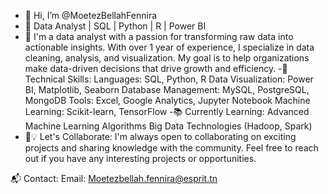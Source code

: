 - 👋 Hi, I’m @MoetezBellahFennira
- 👀 Data Analyst | SQL | Python | R | Power BI
- 🌱 I'm a data analyst with a passion for transforming raw data into actionable insights.
   With over 1 year of experience, I specialize in data cleaning, analysis, and visualization.
    My goal is to help organizations make data-driven decisions that drive growth and efficiency.
-🔧 Technical Skills:
Languages: SQL, Python, R
Data Visualization:  Power BI, Matplotlib, Seaborn
Database Management: MySQL, PostgreSQL, MongoDB
Tools: Excel, Google Analytics, Jupyter Notebook
Machine Learning: Scikit-learn, TensorFlow
-📚 Currently Learning:
Advanced Machine Learning Algorithms
Big Data Technologies (Hadoop, Spark)
- 💞️💡 Let's Collaborate:
I'm always open to collaborating on exciting projects and sharing knowledge with the community.
Feel free to reach out if you have any interesting projects or opportunities.

📬 Contact:
Email: Moetezbellah.fennira@esprit.tn


